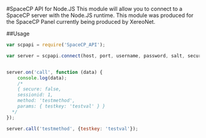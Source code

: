 #SpaceCP API for Node.JS
This module will allow you to connect to a SpaceCP server with the Node.JS runtime.
This module was produced for the SpaceCP Panel currently being produced by XereoNet.

##Usage
```javascript
var scpapi = require('SpaceCP_API');

var server = scpapi.connect(host, port, username, password, salt, secure);


server.on('call', function (data) {
	console.log(data);
	/*
	{ secure: false,
  	sessionid: 1,
  	method: 'testmethod',
  	params: { testkey: 'testval' } }
  */
});

server.call('testmethod', {testkey: 'testval'});